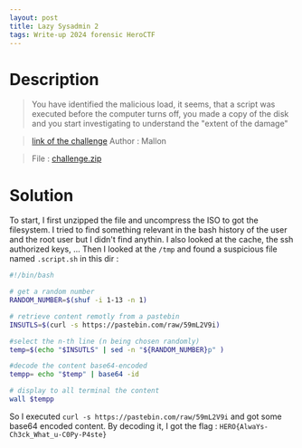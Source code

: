 ```yaml
---
layout: post
title: Lazy Sysadmin 2
tags: Write-up 2024 forensic HeroCTF
---
```

# Description
> You have identified the malicious load, it seems, that a script was executed before the computer turns off, you made a copy of the disk and you start investigating to understand the "extent of the damage"

> [link of the challenge](https://github.com/HeroCTF/HeroCTF_v6/tree/2908eb81a8677da569a6a6b0007de8afcda3de20/Forensics/LazySysAdmin2)
> Author : Mallon

> File : [challenge.zip](https://mega.nz/file/TNp11ZTb#yuC0rnLYZIMkcdElRXFQvbCzKjnIUZH7JRjaM4g4NZQ)

# Solution
To start, I first unzipped the file and uncompress the ISO to got the filesystem. I tried to find something relevant in the bash history of the user and the root user but I didn't find anythin. I also looked at the cache, the ssh authorized keys, ...
Then I looked at the `/tmp` and found a suspicious file named `.script.sh` in this dir :
```bash
#!/bin/bash

# get a random number
RANDOM_NUMBER=$(shuf -i 1-13 -n 1)

# retrieve content remotly from a pastebin
INSUTLS=$(curl -s https://pastebin.com/raw/59mL2V9i)

#select the n-th line (n being chosen randomly)
temp=$(echo "$INSUTLS" | sed -n "${RANDOM_NUMBER}p" )

#decode the content base64-encoded
tempp= echo "$temp" | base64 -id

# display to all terminal the content
wall $tempp
```

So I executed `curl -s https://pastebin.com/raw/59mL2V9i` and got some base64 encoded content. By decoding it, I got the flag : `HERO{AlwaYs-Ch3ck_What_u-C0Py-P4ste}`

